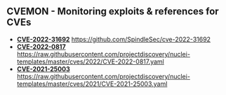 ## CVEMON - Monitoring exploits & references for CVEs
- **[CVE-2022-31692](https://in.scanfactory.io/cvemon/CVE-2022-31692.html)** https://github.com/SpindleSec/cve-2022-31692
- **[CVE-2022-0817](https://in.scanfactory.io/cvemon/CVE-2022-0817.html)** https://raw.githubusercontent.com/projectdiscovery/nuclei-templates/master/cves/2022/CVE-2022-0817.yaml
- **[CVE-2021-25003](https://in.scanfactory.io/cvemon/CVE-2021-25003.html)** https://raw.githubusercontent.com/projectdiscovery/nuclei-templates/master/cves/2021/CVE-2021-25003.yaml

